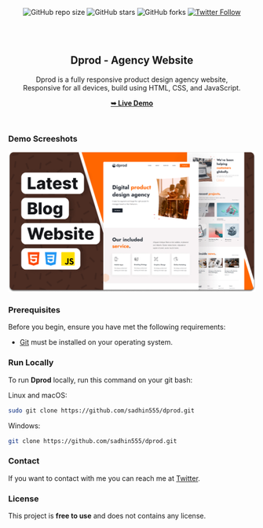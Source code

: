 <div align="center">
  
  ![GitHub repo size](https://img.shields.io/github/repo-size/sadhin555/dprod)
  ![GitHub stars](https://img.shields.io/github/stars/sadhin555/dprod?style=social)
  ![GitHub forks](https://img.shields.io/github/forks/sadhin555/dprod?style=social)
[![Twitter Follow](https://img.shields.io/twitter/follow/sadhin555?style=social)](https://twitter.com/intent/follow?screen_name=sadhin555)

  <br />
  <br />

  <h2 align="center">Dprod - Agency Website</h2>

  Dprod is a fully responsive product design agency website, <br />Responsive for all devices, build using HTML, CSS, and JavaScript.

  <a href="https://sadhin555.github.io/dprod/"><strong>➥ Live Demo</strong></a>

</div>

<br />

### Demo Screeshots

![Dprod Desktop Demo](./readme-images/desktop.png "Desktop Demo")

### Prerequisites

Before you begin, ensure you have met the following requirements:

* [Git](https://git-scm.com/downloads "Download Git") must be installed on your operating system.

### Run Locally

To run **Dprod** locally, run this command on your git bash:

Linux and macOS:

```bash
sudo git clone https://github.com/sadhin555/dprod.git
```

Windows:

```bash
git clone https://github.com/sadhin555/dprod.git
```

### Contact

If you want to contact with me you can reach me at [Twitter](https://www.twitter.com/sadhin555).

### License

This project is **free to use** and does not contains any license.
